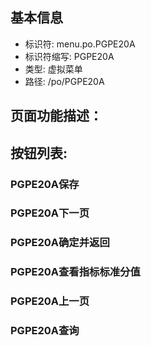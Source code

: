 
## 基本信息

- 标识符: menu.po.PGPE20A
- 标识符缩写: PGPE20A
- 类型: 虚拟菜单
- 路径: /po/PGPE20A

## 页面功能描述：





## 按钮列表:


### PGPE20A保存



### PGPE20A下一页



### PGPE20A确定并返回



### PGPE20A查看指标标准分值



### PGPE20A上一页



### PGPE20A查询


